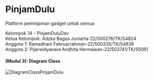 # PinjamDulu
Platform peminjaman gadget untuk semua

Kelompok 14 - PinjamDuluDev\
Ketua Kelompok: Adzka Bagus Juniarta-22/500276/TK/54824\
Anggota 1: Ramadhani Februarrahman-22/500335/TK/54838\
Anggota 2: Pijarwidyanara Andhita Hermawan-22/503741/TK/55061

#### (Modul 3): Diagram Class
![DiagramClassPinjamDulu](https://github.com/user-attachments/assets/09136d0e-dc5d-45d2-a240-8038899cde0a)
